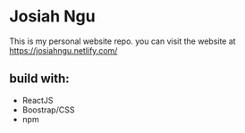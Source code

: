 # Josiah Ngu
This is my personal website repo. you can visit the website at https://josiahngu.netlify.com/

## build with:
- ReactJS
- Boostrap/CSS
- npm
